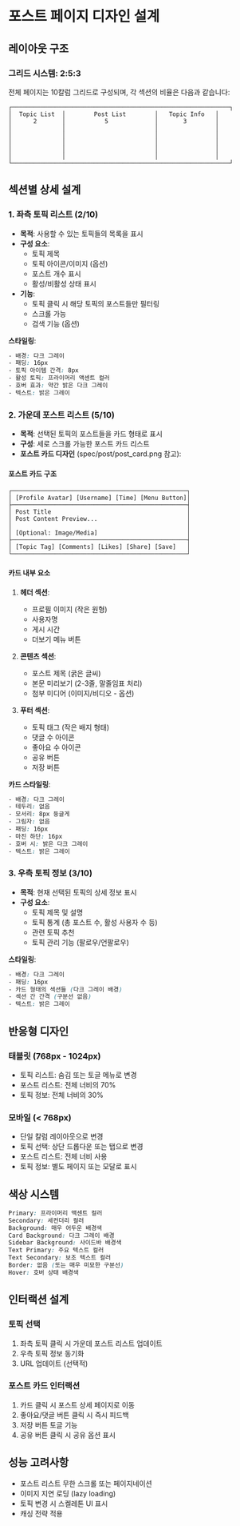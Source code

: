 # 포스트 페이지 디자인 설계

## 레이아웃 구조

### 그리드 시스템: 2:5:3

전체 페이지는 10칼럼 그리드로 구성되며, 각 섹션의 비율은 다음과 같습니다:

```
┌─────────────────────────────────────────────────────────────┐
│  Topic List  │        Post List        │   Topic Info   │
│      2       │           5             │       3        │
│              │                         │                │
│              │                         │                │
│              │                         │                │
│              │                         │                │
│              │                         │                │
└─────────────────────────────────────────────────────────────┘
```

## 섹션별 상세 설계

### 1. 좌측 토픽 리스트 (2/10)

- **목적**: 사용할 수 있는 토픽들의 목록을 표시
- **구성 요소**:
  - 토픽 제목
  - 토픽 아이콘/이미지 (옵션)
  - 포스트 개수 표시
  - 활성/비활성 상태 표시
- **기능**:
  - 토픽 클릭 시 해당 토픽의 포스트들만 필터링
  - 스크롤 가능
  - 검색 기능 (옵션)

**스타일링**:

```css
- 배경: 다크 그레이
- 패딩: 16px
- 토픽 아이템 간격: 8px
- 활성 토픽: 프라이머리 액센트 컬러
- 호버 효과: 약간 밝은 다크 그레이
- 텍스트: 밝은 그레이
```

### 2. 가운데 포스트 리스트 (5/10)

- **목적**: 선택된 토픽의 포스트들을 카드 형태로 표시
- **구성**: 세로 스크롤 가능한 포스트 카드 리스트
- **포스트 카드 디자인** (spec/post/post_card.png 참고):

#### 포스트 카드 구조

```
┌─────────────────────────────────────────────────┐
│ [Profile Avatar] [Username] [Time] [Menu Button]│
├─────────────────────────────────────────────────┤
│ Post Title                                      │
│ Post Content Preview...                         │
│                                                 │
│ [Optional: Image/Media]                         │
├─────────────────────────────────────────────────┤
│ [Topic Tag] [Comments] [Likes] [Share] [Save]   │
└─────────────────────────────────────────────────┘
```

#### 카드 내부 요소

1. **헤더 섹션**:

   - 프로필 이미지 (작은 원형)
   - 사용자명
   - 게시 시간
   - 더보기 메뉴 버튼

2. **콘텐츠 섹션**:

   - 포스트 제목 (굵은 글씨)
   - 본문 미리보기 (2-3줄, 말줄임표 처리)
   - 첨부 미디어 (이미지/비디오 - 옵션)

3. **푸터 섹션**:
   - 토픽 태그 (작은 배지 형태)
   - 댓글 수 아이콘
   - 좋아요 수 아이콘
   - 공유 버튼
   - 저장 버튼

**카드 스타일링**:

```css
- 배경: 다크 그레이
- 테두리: 없음
- 모서리: 8px 둥글게
- 그림자: 없음
- 패딩: 16px
- 마진 하단: 16px
- 호버 시: 밝은 다크 그레이
- 텍스트: 밝은 그레이
```

### 3. 우측 토픽 정보 (3/10)

- **목적**: 현재 선택된 토픽의 상세 정보 표시
- **구성 요소**:
  - 토픽 제목 및 설명
  - 토픽 통계 (총 포스트 수, 활성 사용자 수 등)
  - 관련 토픽 추천
  - 토픽 관리 기능 (팔로우/언팔로우)

**스타일링**:

```css
- 배경: 다크 그레이
- 패딩: 16px
- 카드 형태의 섹션들 (다크 그레이 배경)
- 섹션 간 간격 (구분선 없음)
- 텍스트: 밝은 그레이
```

## 반응형 디자인

### 태블릿 (768px - 1024px)

- 토픽 리스트: 숨김 또는 토글 메뉴로 변경
- 포스트 리스트: 전체 너비의 70%
- 토픽 정보: 전체 너비의 30%

### 모바일 (< 768px)

- 단일 칼럼 레이아웃으로 변경
- 토픽 선택: 상단 드롭다운 또는 탭으로 변경
- 포스트 리스트: 전체 너비 사용
- 토픽 정보: 별도 페이지 또는 모달로 표시

## 색상 시스템

```css
Primary: 프라이머리 액센트 컬러
Secondary: 세컨더리 컬러
Background: 매우 어두운 배경색
Card Background: 다크 그레이 배경
Sidebar Background: 사이드바 배경색
Text Primary: 주요 텍스트 컬러
Text Secondary: 보조 텍스트 컬러
Border: 없음 (또는 매우 미묘한 구분선)
Hover: 호버 상태 배경색
```

## 인터랙션 설계

### 토픽 선택

1. 좌측 토픽 클릭 시 가운데 포스트 리스트 업데이트
2. 우측 토픽 정보 동기화
3. URL 업데이트 (선택적)

### 포스트 카드 인터랙션

1. 카드 클릭 시 포스트 상세 페이지로 이동
2. 좋아요/댓글 버튼 클릭 시 즉시 피드백
3. 저장 버튼 토글 기능
4. 공유 버튼 클릭 시 공유 옵션 표시

## 성능 고려사항

- 포스트 리스트 무한 스크롤 또는 페이지네이션
- 이미지 지연 로딩 (lazy loading)
- 토픽 변경 시 스켈레톤 UI 표시
- 캐싱 전략 적용
